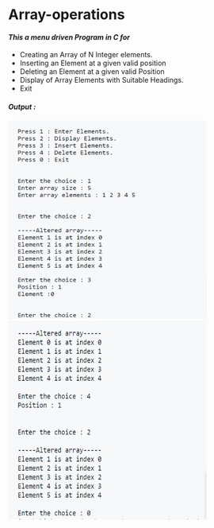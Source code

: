 <!Doctype>
<html>
<head>
</head>
<body>
<h1>Array-operations</h1>

<h4><i><b>This a menu driven Program in C for</b></i></h4>
<ul>
  <li>Creating an Array of N Integer elements.</li>
  <li>Inserting an Element at a given valid position</li>
  <li>Deleting an Element at a given valid Position</li>
  <li>Display of Array Elements with Suitable Headings.</li>
  <li>Exit</li></p>
</ul>
  <h4><b><i>Output : </b></i></h4>
  <img src = "Output\output1.png" alt height = "400" width = "400">
  <img src = "Output\output2.png" alt height = "400" width = "400">
</body>
</html>

